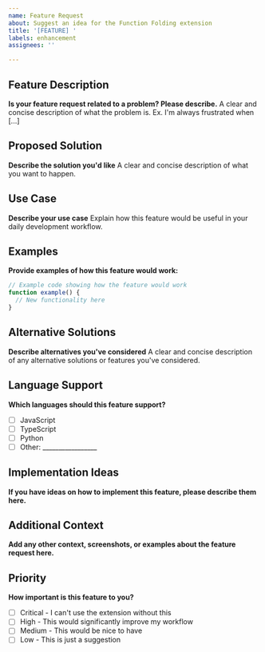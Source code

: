 ```yaml
---
name: Feature Request
about: Suggest an idea for the Function Folding extension
title: '[FEATURE] '
labels: enhancement
assignees: ''

---
```


## Feature Description
**Is your feature request related to a problem? Please describe.**
A clear and concise description of what the problem is. Ex. I'm always frustrated when [...]

## Proposed Solution
**Describe the solution you'd like**
A clear and concise description of what you want to happen.

## Use Case
**Describe your use case**
Explain how this feature would be useful in your daily development workflow.

## Examples
**Provide examples of how this feature would work:**
```javascript
// Example code showing how the feature would work
function example() {
  // New functionality here
}
```

## Alternative Solutions
**Describe alternatives you've considered**
A clear and concise description of any alternative solutions or features you've considered.

## Language Support
**Which languages should this feature support?**
- [ ] JavaScript
- [ ] TypeScript
- [ ] Python
- [ ] Other: _________________

## Implementation Ideas
**If you have ideas on how to implement this feature, please describe them here.**

## Additional Context
**Add any other context, screenshots, or examples about the feature request here.**

## Priority
**How important is this feature to you?**
- [ ] Critical - I can't use the extension without this
- [ ] High - This would significantly improve my workflow
- [ ] Medium - This would be nice to have
- [ ] Low - This is just a suggestion

